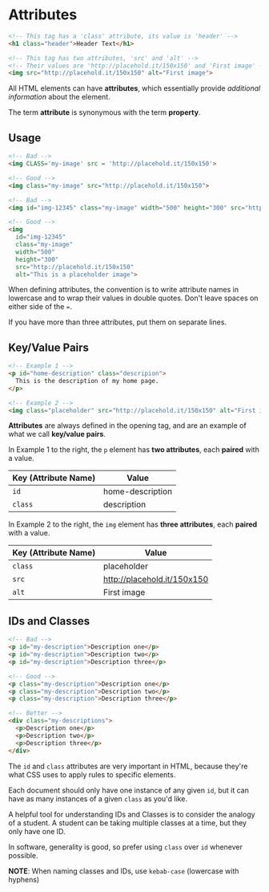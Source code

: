# Attributes

```html
<!-- This tag has a 'class' attribute, its value is 'header' -->
<h1 class="header">Header Text</h1>

<!-- This tag has two attributes, 'src' and 'alt' -->
<!-- Their values are 'http://placehold.it/150x150' and 'First image' -->
<img src="http://placehold.it/150x150" alt="First image">
```

All HTML elements can have __attributes__, which essentially provide _additional information_ about the element.

The term __attribute__ is synonymous with the term __property__.

## Usage

```html
<!-- Bad -->
<img CLASS='my-image' src = 'http://placehold.it/150x150'>

<!-- Good -->
<img class="my-image" src="http://placehold.it/150x150">

<!-- Bad -->
<img id="img-12345" class="my-image" width="500" height="300" src="http://placehold.it/150x150" alt="This is a placeholder image">

<!-- Good -->
<img
  id="img-12345"
  class="my-image"
  width="500"
  height="300"
  src="http://placehold.it/150x150"
  alt="This is a placeholder image">
```

When defining attributes, the convention is to write attribute names in lowercase and to wrap their values in double quotes.
Don't leave spaces on either side of the `=`.

If you have more than three attributes, put them on separate lines.


## Key/Value Pairs

```html
<!-- Example 1 -->
<p id="home-description" class="descripion">
  This is the description of my home page.
</p>

<!-- Example 2 -->
<img class="placeholder" src="http://placehold.it/150x150" alt="First image">
```

__Attributes__ are always defined in the opening tag, and are an example of what we call __key/value pairs__.

In Example 1 to the right, the `p` element has __two attributes__, each __paired__ with a value.

| Key (Attribute Name) | Value |
|-----|-------|
| `id` | home-description |
| `class` | description |


In Example 2 to the right, the `img` element has __three attributes__, each __paired__ with a value.

| Key (Attribute Name) | Value |
|-----|-------|
| `class` | placeholder |
| `src` | http://placehold.it/150x150 |
| `alt` | First image |

## IDs and Classes

```html
<!-- Bad -->
<p id="my-description">Description one</p>
<p id="my-description">Description two</p>
<p id="my-description">Description three</p>

<!-- Good -->
<p class="my-description">Description one</p>
<p class="my-description">Description two</p>
<p class="my-description">Description three</p>

<!-- Better -->
<div class="my-descriptions">
  <p>Description one</p>
  <p>Description two</p>
  <p>Description three</p>
</div>
```

The `id` and `class` attributes are very important in HTML, because they're what CSS uses to apply rules to specific elements.

Each document should only have one instance of any given `id`, but it can have as many instances of a given `class` as you'd like.

A helpful tool for understanding IDs and Classes is to consider the analogy of a student. A student can be taking multiple classes at a time, but they only have one ID.

In software, generality is good, so prefer using `class` over `id` whenever possible.

__NOTE__: When naming classes and IDs, use `kebab-case` (lowercase with hyphens)
